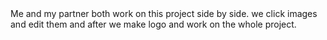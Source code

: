 <!DOCTYPE html>
<html>
<head>
	<meta charset="UTF-8">
	<title>thind_karandepsingh_singh_kulwiner_FIP</title>
</head>
<body>Me and my partner both work on this project side by side. we click images and edit them and after we make logo and work on the whole project.
	</body>
	</html>